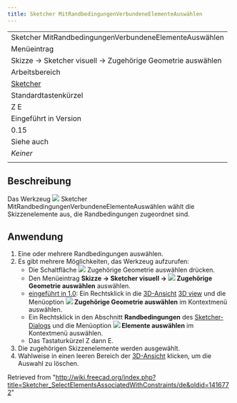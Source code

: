 ```yaml
---
title: Sketcher MitRandbedingungenVerbundeneElementeAuswählen
---
```


|                                                            |
| ---------------------------------------------------------- |
| Sketcher MitRandbedingungenVerbundeneElementeAuswählen     |
| Menüeintrag                                                |
| Skizze → Sketcher visuell → Zugehörige Geometrie auswählen |
| Arbeitsbereich                                             |
| [Sketcher](/Sketcher_Workbench/de "Sketcher Workbench/de") |
| Standardtastenkürzel                                       |
| Z E                                                        |
| Eingeführt in Version                                      |
| 0.15                                                       |
| Siehe auch                                                 |
| _Keiner_                                                   |
|                                                            |

## Beschreibung

Das Werkzeug ![](/images/Sketcher_SelectElementsAssociatedWithConstraints.svg) Sketcher MitRandbedingungenVerbundeneElementeAuswählen wählt die Skizzenelemente aus, die Randbedingungen zugeordnet sind.

## Anwendung

1. Eine oder mehrere Randbedingungen auswählen.
2. Es gibt mehrere Möglichkeiten, das Werkzeug aufzurufen:
   - Die Schaltfläche ![](/images/Sketcher_SelectElementsAssociatedWithConstraints.svg) Zugehörige Geometrie auswählen drücken.
   - Den Menüeintrag **Skizze → Sketcher visuell → ![](/images/Sketcher_SelectElementsAssociatedWithConstraints.svg) Zugehörige Geometrie auswählen** auswählen.
   - [eingeführt in 1.0](/Release_notes_1.0/de "Release notes 1.0/de"): Ein Rechtsklick in die [3D-Ansicht](/3D_view "3D view") [3D view](/3D_view "3D view") und die Menüoption **![](/images/Sketcher_SelectElementsAssociatedWithConstraints.svg) Zugehörige Geometrie auswählen** im Kontextmenü auswählen.
   - Ein Rechtsklick in den Abschnitt **Randbedingungen** des [Sketcher-Dialogs](/Sketcher_Dialog/de "Sketcher Dialog/de") und die Menüoption **![](/images/Sketcher_SelectElementsAssociatedWithConstraints.svg) Elemente auswählen** im Kontextmenü auswählen.
   - Das Tastaturkürzel Z dann E.
3. Die zugehörigen Skizzenelemente werden ausgewählt.
4. Wahlweise in einen leeren Bereich der [3D-Ansicht](/3D_view "3D view") klicken, um die Auswahl zu löschen.

Retrieved from "<http://wiki.freecad.org/index.php?title=Sketcher_SelectElementsAssociatedWithConstraints/de&oldid=1416772>"
